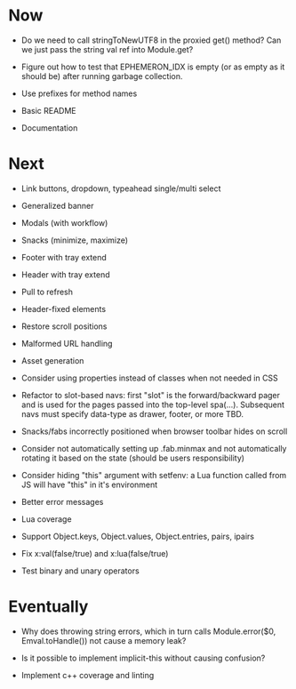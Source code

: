# Now

- Do we need to call stringToNewUTF8 in the proxied get() method? Can we just
  pass the string val ref into Module.get?

- Figure out how to test that EPHEMERON_IDX is empty (or as empty as it should
  be) after running garbage collection.
- Use prefixes for method names
- Basic README
- Documentation

# Next

- Link buttons, dropdown, typeahead single/multi select
- Generalized banner
- Modals (with workflow)
- Snacks (minimize, maximize)
- Footer with tray extend
- Header with tray extend
- Pull to refresh

- Header-fixed elements
- Restore scroll positions
- Malformed URL handling
- Asset generation

- Consider using properties instead of classes when not needed in CSS
- Refactor to slot-based navs: first "slot" is the forward/backward pager and
  is used for the pages passed into the top-level spa(...). Subsequent navs must
  specify data-type as drawer, footer, or more TBD.

- Snacks/fabs incorrectly positioned when browser toolbar hides on scroll
- Consider not automatically setting up .fab.minmax and not automatically
  rotating it based on the state (should be users responsibility)

- Consider hiding "this" argument with setfenv: a Lua function called from JS
  will have "this" in it's environment

- Better error messages
- Lua coverage

- Support Object.keys, Object.values,
  Object.entries, pairs, ipairs

- Fix x:val(false/true) and x:lua(false/true)

- Test binary and unary operators

# Eventually

- Why does throwing string errors, which in turn
  calls Module.error($0, Emval.toHandle(<str>))
  not cause a memory leak?

- Is it possible to implement implicit-this
  without causing confusion?

- Implement c++ coverage and linting
